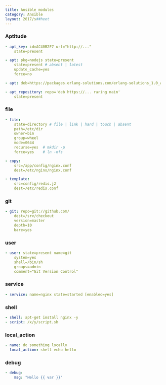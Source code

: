 ```yaml
---
title: Ansible modules
category: Ansible
layout: 2017/s##heet
---
```


### Aptitude

```yml
- apt_key: id=AC40B2F7 url="http://..."
    state=present
```

```yml
- apt: pkg=nodejs state=present
    state=present # absent | latest
    update_cache=yes
    force=no
```

```yml
- apt: deb=https://packages.erlang-solutions.com/erlang-solutions_1.0_all.deb
```

```yml
- apt_repository: repo='deb https://... raring main'
    state=present
```

### file

```yml
- file:
    state=directory # file | link | hard | touch | absent
    path=/etc/dir
    owner=bin
    group=wheel
    mode=0644
    recurse=yes  # mkdir -p
    force=yes    # ln -nfs
```

```yml
- copy:
    src=/app/config/nginx.conf
    dest=/etc/nginx/nginx.conf
```

```yml
- template:
    src=config/redis.j2
    dest=/etc/redis.conf
```

### git

```yml
- git: repo=git://github.com/
    dest=/srv/checkout
    version=master
    depth=10
    bare=yes
```

### user
```yml
- user: state=present name=git
    system=yes
    shell=/bin/sh
    groups=admin
    comment="Git Version Control"
```

### service

```yml
- service: name=nginx state=started [enabled=yes]
```

### shell

```yml
- shell: apt-get install nginx -y
- script: /x/y/script.sh
```

### local_action

```yml
- name: do something locally
  local_action: shell echo hello
```

### debug

```yml
- debug:
    msg: "Hello {{ var }}"
```
